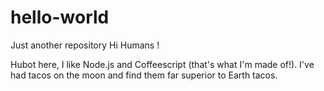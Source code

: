 # hello-world
Just another repository
Hi Humans !

Hubot here, I like Node.js and Coffeescript (that's what I'm made of!).
I've had tacos on the moon and find them far superior to Earth tacos.
